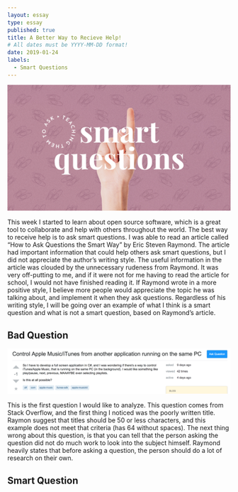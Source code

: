 ```yaml
---
layout: essay
type: essay
published: true
title: A Better Way to Recieve Help!
# All dates must be YYYY-MM-DD format!
date: 2019-01-24
labels:
  - Smart Questions
---
```


<img class="ui centered image" src="../images/smart.jpg">


This week I started to learn about open source software, which is a great tool to collaborate and help with others throughout the world. The best way to receive help is to ask smart questions. I was able to read an article called “How to Ask Questions the Smart Way” by Eric Steven Raymond. The article had important information that could help others ask smart questions, but I did not appreciate the author’s writing style. The useful information in the article was clouded by the unnecessary rudeness from Raymond. It was very off-putting to me, and if it were not for me having to read the article for school, I would not have finished reading it. If Raymond wrote in a more positive style, I believe more people would appreciate the topic he was talking about, and implement it when they ask questions. Regardless of his writing style, I will be going over an example of what I think is a smart question and what is not a smart question, based on Raymond’s article.



## Bad Question
<img class="ui centered image" src="../images/badQuestion.png">


This is the first question I would like to analyze. This question comes from Stack Overflow, and the first thing I noticed was the poorly written title. Raymon suggest that titles should be 50 or less characters, and this example does not meet that criteria (has 64 without spaces). The next thing wrong about this question, is that you can tell that the person asking the question did not do much work to look into the subject himself. Raymond heavily states that before asking a question, the person should do a lot of research on their own. 





## Smart Question
